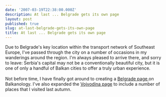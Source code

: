 ```yaml
---
date: '2007-03-19T22:38:00.000Z'
description: At last ... Belgrade gets its own page
layout: post
published: true
slug: at-last-belgrade-gets-its-own-page
title: At last ... Belgrade gets its own page
---
```


Due to Belgrade's key location within the transport network of Southeast Europe, I've passed through the city on a number of occasions in my wanderings around the region. I'm always pleased to arrive there, and sorry to leave: Serbia's capital may not be a conventionally beautiful city, but it is one of only a handful of Balkan cities to offer a truly urban experience.<br /><br />Not before time, I have finally got around to creating a <a href="https://balkanology.com/serbia/article_belgrade.html">Belgrade page </a>on Balkanology. I've also expanded the <a href="https://balkanology.com/serbia/article_vojvodina.html">Vojvodina page</a> to include a number of places that I visited last autumn.
